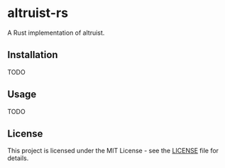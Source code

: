 # altruist-rs

A Rust implementation of altruist.

## Installation

TODO

## Usage

TODO

## License

This project is licensed under the MIT License - see the [LICENSE](LICENSE) file for details.